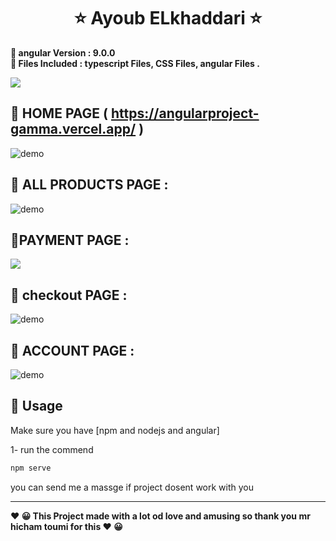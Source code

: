   

<h1 align="center" >   ⭐    Ayoub ELkhaddari    ⭐</h1>
<p align="center"></p>
<p>
<b align="center" >📝 angular   Version	:  9.0.0  </b> </BR>
<b align="center" >📌  Files Included : 	typescript Files, CSS Files, angular Files . </b></BR>
      </p>
  <img align="center" src="https://i.imgur.com/5pM3ZCj.png" />
  
 ##  🚀 HOME PAGE ( https://angularproject-gamma.vercel.app/ )
  <img align="center" src="https://i.imgur.com/vZoINjk.png" alt="demo"/>
  
 ## 🚀 ALL PRODUCTS PAGE  : 
<img  align="center" src="https://i.imgur.com/sCSuhQH.png" alt="demo"/>

 ## 🚀PAYMENT  PAGE : 
  <img  align="center" src="https://i.imgur.com/0FHrjez.png"/>
  
 ##   🚀 checkout PAGE : 
  <img   align="center" src="https://i.imgur.com/GpqqcNZ.png" alt="demo"/>
  
 ##   🚀 ACCOUNT PAGE  : 
  <img   align="center" src="https://i.imgur.com/ssTt7q3.png" alt="demo"/>
  
 ## 🚀 Usage
Make sure you have [npm and nodejs and angular]

1-  run the commend 

```sh
npm serve 
```

you can send me a massge if project dosent work with you


---
<p>
<b align="center" > ❤️  😀 This Project made with a lot od love and amusing so thank you mr hicham toumi  for this   ❤️  😀 </b> </p>
 
